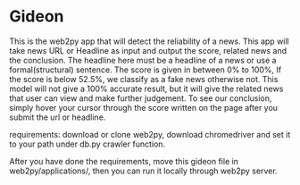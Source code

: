 # Gideon

This is the web2py app that will detect the reliability of a news.
This app will take news URL or Headline as input and output the score, related news and the conclusion. The headline here must be a headline of a news or use a formal(structural) sentence.
The score is given in between 0% to 100%, If the score is below 52.5%, we classify as a fake news otherwise not.
This model will not give a 100% accurate result, but it will give the related news that user can view and make further judgement. To see our conclusion, simply hover your cursor through the score written on the page after you submit the url or headline.


requirements:
download or clone web2py,
download chromedriver and set it to your path under db.py crawler function.

After you have done the requirements, move this gideon file in web2py/applications/, then you can run it locally through web2py server.
